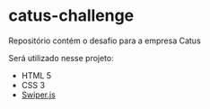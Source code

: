 # catus-challenge
Repositório contém o desafio para a empresa Catus

Será utilizado nesse projeto:
 - HTML 5
 - CSS 3
 - [Swiper.js](https://swiperjs.com//)